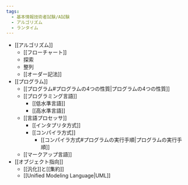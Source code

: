 ```yaml
---
tags:
  - 基本情報技術者試験/A試験
  - アルゴリズム
  - ランタイム
---
```

- [[アルゴリズム]]
	- [[フローチャート]]
	- 探索
	- 整列
	- [[オーダー記法]]
- [[プログラム]]
	- [[プログラム#プログラムの4つの性質|プログラムの4つの性質]]
	- [[プログラミング言語]]
		- [[低水準言語]]
		- [[高水準言語]]
	- [[言語プロセッサ]]
		- [[インタプリタ方式]]
		- [[コンパイラ方式]]
			- [[コンパイラ方式#プログラムの実行手順|プログラムの実行手順]]
	- [[マークアップ言語]]
- [[オブジェクト指向]]
	- [[汎化]]と[[集約]]
	- [[Unified Modeling Language|UML]]


 
